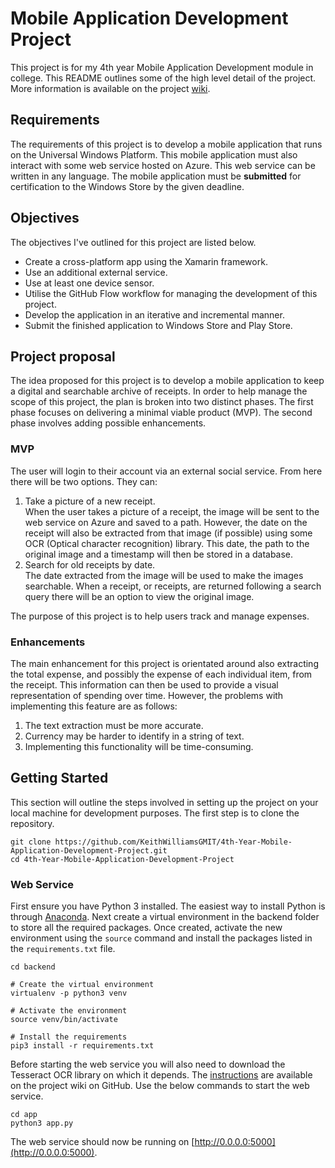 # Mobile Application Development Project
This project is for my 4th year Mobile Application Development module in college. This README outlines some of the high level detail of the project. More information is available on the project [wiki](https://github.com/KeithWilliamsGMIT/4th-Year-Mobile-Application-Development-Project/wiki).

## Requirements
The requirements of this project is to develop a mobile application that runs on the Universal Windows Platform. This mobile application must also interact with some web service hosted on Azure. This web service can be written in any language. The mobile application must be **submitted** for certification to the Windows Store by the given deadline.

## Objectives
The objectives I've outlined for this project are listed below.
* Create a cross-platform app using the Xamarin framework.
* Use an additional external service.
* Use at least one device sensor.
* Utilise the GitHub Flow workflow for managing the development of this project.
* Develop the application in an iterative and incremental manner.
* Submit the finished application to Windows Store and Play Store.

## Project proposal
The idea proposed for this project is to develop a mobile application to keep a digital and searchable archive of receipts. In order to help manage the scope of this project, the plan is broken into two distinct phases. The first phase focuses on delivering a minimal viable product (MVP). The second phase involves adding possible enhancements.

### MVP
The user will login to their account via an external social service. From here there will be two options. They can:
1. Take a picture of a new receipt.  
When the user takes a picture of a receipt, the image will be sent to the web service on Azure and saved to a path. However, the date on the receipt will also be extracted from that image (if possible) using some OCR (Optical character recognition) library. This date, the path to the original image and a timestamp will then be stored in a database.
2. Search for old receipts by date.  
The date extracted from the image will be used to make the images searchable. When a receipt, or receipts, are returned following a search query there will be an option to view the original image.

The purpose of this project is to help users track and manage expenses.

### Enhancements
The main enhancement for this project is orientated around also extracting the total expense, and possibly the expense of each individual item, from the receipt. This information can then be used to provide a visual representation of spending over time. However, the problems with implementing this feature are as follows:
1. The text extraction must be more accurate.
2. Currency may be harder to identify in a string of text.
3. Implementing this functionality will be time-consuming.

## Getting Started
This section will outline the steps involved in setting up the project on your local machine for development purposes. The first step is to clone the repository.

```
git clone https://github.com/KeithWilliamsGMIT/4th-Year-Mobile-Application-Development-Project.git
cd 4th-Year-Mobile-Application-Development-Project
```

### Web Service
First ensure you have Python 3 installed. The easiest way to install Python is through [Anaconda](https://www.anaconda.com/downloads). Next create a virtual environment in the backend folder to store all the required packages. Once created, activate the new environment using the `source` command and install the packages listed in the `requirements.txt` file.

```
cd backend

# Create the virtual environment
virtualenv -p python3 venv

# Activate the environment
source venv/bin/activate

# Install the requirements
pip3 install -r requirements.txt
```

Before starting the web service you will also need to download the Tesseract OCR library on which it depends. The [instructions](https://github.com/tesseract-ocr/tesseract/wiki) are available on the project wiki on GitHub. Use the below commands to start the web service.

```
cd app
python3 app.py
```

The web service should now be running on [http://0.0.0.0:5000](http://0.0.0.0:5000).